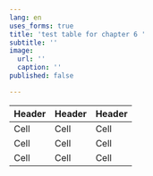 ```yaml
---
lang: en
uses_forms: true
title: 'test table for chapter 6 '
subtitle: ''
image:
  url: ''
  caption: ''
published: false

---
```


| Header | Header | Header |
| --- | --- | --- |
| Cell | Cell | Cell |
| Cell | Cell | Cell |
| Cell | Cell | Cell |
